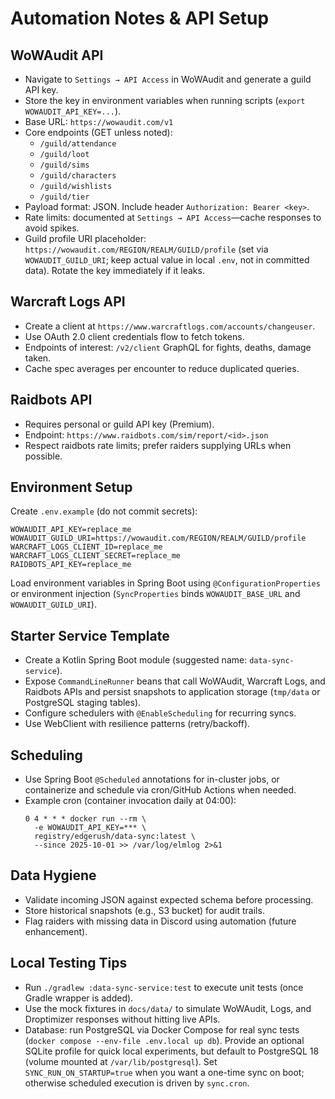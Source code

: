 # Automation Notes & API Setup

## WoWAudit API
- Navigate to `Settings → API Access` in WoWAudit and generate a guild API key.
- Store the key in environment variables when running scripts (`export WOWAUDIT_API_KEY=...`).
- Base URL: `https://wowaudit.com/v1`
- Core endpoints (GET unless noted):
  - `/guild/attendance`
  - `/guild/loot`
  - `/guild/sims`
  - `/guild/characters`
  - `/guild/wishlists`
  - `/guild/tier`
- Payload format: JSON. Include header `Authorization: Bearer <key>`.
- Rate limits: documented at `Settings → API Access`—cache responses to avoid spikes.
- Guild profile URI placeholder: `https://wowaudit.com/REGION/REALM/GUILD/profile` (set via `WOWAUDIT_GUILD_URI`; keep actual value in local `.env`, not in committed data). Rotate the key immediately if it leaks.

## Warcraft Logs API
- Create a client at `https://www.warcraftlogs.com/accounts/changeuser`.
- Use OAuth 2.0 client credentials flow to fetch tokens.
- Endpoints of interest: `/v2/client` GraphQL for fights, deaths, damage taken.
- Cache spec averages per encounter to reduce duplicated queries.

## Raidbots API
- Requires personal or guild API key (Premium).
- Endpoint: `https://www.raidbots.com/sim/report/<id>.json`
- Respect raidbots rate limits; prefer raiders supplying URLs when possible.

## Environment Setup
Create `.env.example` (do not commit secrets):
```
WOWAUDIT_API_KEY=replace_me
WOWAUDIT_GUILD_URI=https://wowaudit.com/REGION/REALM/GUILD/profile
WARCRAFT_LOGS_CLIENT_ID=replace_me
WARCRAFT_LOGS_CLIENT_SECRET=replace_me
RAIDBOTS_API_KEY=replace_me
```

Load environment variables in Spring Boot using `@ConfigurationProperties` or environment injection (`SyncProperties` binds `WOWAUDIT_BASE_URL` and `WOWAUDIT_GUILD_URI`).

## Starter Service Template
- Create a Kotlin Spring Boot module (suggested name: `data-sync-service`).
- Expose `CommandLineRunner` beans that call WoWAudit, Warcraft Logs, and Raidbots APIs and persist snapshots to application storage (`tmp/data` or PostgreSQL staging tables).
- Configure schedulers with `@EnableScheduling` for recurring syncs.
- Use WebClient with resilience patterns (retry/backoff).

## Scheduling
- Use Spring Boot `@Scheduled` annotations for in-cluster jobs, or containerize and schedule via cron/GitHub Actions when needed.
- Example cron (container invocation daily at 04:00):
  ```
  0 4 * * * docker run --rm \
    -e WOWAUDIT_API_KEY=*** \
    registry/edgerush/data-sync:latest \
    --since 2025-10-01 >> /var/log/elmlog 2>&1
  ```

## Data Hygiene
- Validate incoming JSON against expected schema before processing.
- Store historical snapshots (e.g., S3 bucket) for audit trails.
- Flag raiders with missing data in Discord using automation (future enhancement).

## Local Testing Tips
- Run `./gradlew :data-sync-service:test` to execute unit tests (once Gradle wrapper is added).
- Use the mock fixtures in `docs/data/` to simulate WoWAudit, Logs, and Droptimizer responses without hitting live APIs.
- Database: run PostgreSQL via Docker Compose for real sync tests (`docker compose --env-file .env.local up db`). Provide an optional SQLite profile for quick local experiments, but default to PostgreSQL 18 (volume mounted at `/var/lib/postgresql`). Set `SYNC_RUN_ON_STARTUP=true` when you want a one-time sync on boot; otherwise scheduled execution is driven by `sync.cron`.
